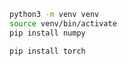```bash
python3 -m venv venv
source venv/bin/activate
pip install numpy
```

```bash
pip install torch
```
